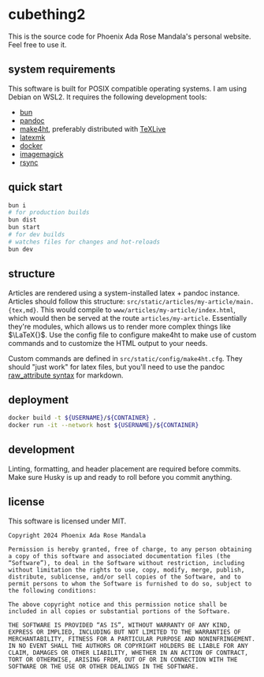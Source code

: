 # cubething2

This is the source code for Phoenix Ada Rose Mandala's personal website. Feel
free to use it.

## system requirements

This software is built for POSIX compatible operating systems. I am using Debian
on WSL2. It requires the following development tools:

- [bun](https://bun.sh)
- [pandoc](https://pandoc.org)
- [make4ht](https://github.com/michal-h21/make4ht), preferably distributed with
  [TeXLive](https://tug.org/texlive/)
- [latexmk](https://ctan.org/pkg/latexmk/)
- [docker](https://docker.com)
- [imagemagick](https://imagemagick.org/script/index.php)
- [rsync](https://rsync.samba.org)

## quick start

```sh
bun i
# for production builds
bun dist
bun start
# for dev builds
# watches files for changes and hot-reloads
bun dev
```

## structure

Articles are rendered using a system-installed latex + pandoc instance. Articles
should follow this structure: `src/static/articles/my-article/main.{tex,md}`.
This would compile to `www/articles/my-article/index.html`, which would then be
served at the route `articles/my-article`. Essentially they're modules, which
allows us to render more complex things like $\LaTeX{}$. Use the config file to
configure make4ht to make use of custom commands and to customize the HTML
output to your needs.

Custom commands are defined in `src/static/config/make4ht.cfg`. They should
"just work" for latex files, but you'll need to use the pandoc
[raw_attribute syntax](https://pandoc.org/MANUAL.html#extension-raw_attribute)
for markdown.

## deployment

```sh
docker build -t ${USERNAME}/${CONTAINER} .
docker run -it --network host ${USERNAME}/${CONTAINER}
```

## development

Linting, formatting, and header placement are required before commits. Make sure
Husky is up and ready to roll before you commit anything.

## license

This software is licensed under MIT.

```text
Copyright 2024 Phoenix Ada Rose Mandala

Permission is hereby granted, free of charge, to any person obtaining a copy of this software and associated documentation files (the “Software”), to deal in the Software without restriction, including without limitation the rights to use, copy, modify, merge, publish, distribute, sublicense, and/or sell copies of the Software, and to permit persons to whom the Software is furnished to do so, subject to the following conditions:

The above copyright notice and this permission notice shall be included in all copies or substantial portions of the Software.

THE SOFTWARE IS PROVIDED “AS IS”, WITHOUT WARRANTY OF ANY KIND, EXPRESS OR IMPLIED, INCLUDING BUT NOT LIMITED TO THE WARRANTIES OF MERCHANTABILITY, FITNESS FOR A PARTICULAR PURPOSE AND NONINFRINGEMENT. IN NO EVENT SHALL THE AUTHORS OR COPYRIGHT HOLDERS BE LIABLE FOR ANY CLAIM, DAMAGES OR OTHER LIABILITY, WHETHER IN AN ACTION OF CONTRACT, TORT OR OTHERWISE, ARISING FROM, OUT OF OR IN CONNECTION WITH THE SOFTWARE OR THE USE OR OTHER DEALINGS IN THE SOFTWARE.
```
